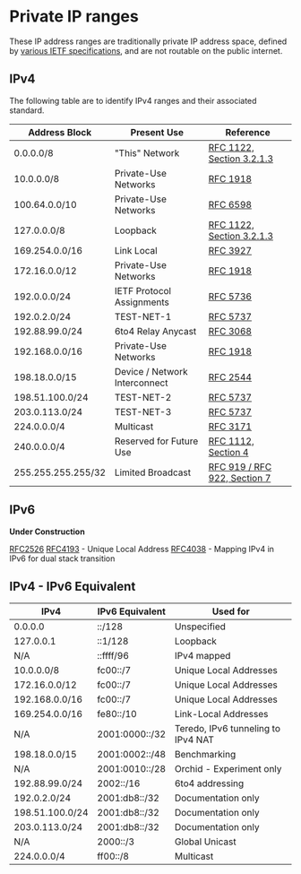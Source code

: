 # Private IP ranges

These IP address ranges are traditionally private IP address space, defined by [various IETF specifications](https://tools.ietf.org), and are not routable on the public internet.

## IPv4

The following table are to identify IPv4 ranges and their associated standard.

| Address Block      | Present Use                   | Reference                                                                        |
| ------------------ | ----------------------------- | -------------------------------------------------------------------------------- |
| 0.0.0.0/8          | "This" Network                | [RFC 1122, Section 3.2.1.3](https://tools.ietf.org/html/rfc1122#section-3.2.1.3) |
| 10.0.0.0/8         | Private-Use Networks          | [RFC 1918](https://tools.ietf.org/html/rfc1918)                                  |
| 100.64.0.0/10      | Private-Use Networks          | [RFC 6598](https://tools.ietf.org/html/rfc6598)                                  |
| 127.0.0.0/8        | Loopback                      | [RFC 1122, Section 3.2.1.3](https://tools.ietf.org/html/rfc1122#section-3.2.1.3) |
| 169.254.0.0/16     | Link Local                    | [RFC 3927](https://tools.ietf.org/html/rfc3927)                                  |
| 172.16.0.0/12      | Private-Use Networks          | [RFC 1918](https://tools.ietf.org/html/rfc1918)                                  |
| 192.0.0.0/24       | IETF Protocol Assignments     | [RFC 5736](https://tools.ietf.org/html/rfc5736)                                  |
| 192.0.2.0/24       | TEST-NET-1                    | [RFC 5737](https://tools.ietf.org/html/rfc5737)                                  |
| 192.88.99.0/24     | 6to4 Relay Anycast            | [RFC 3068](https://tools.ietf.org/html/rfc3068)                                  |
| 192.168.0.0/16     | Private-Use Networks          | [RFC 1918](https://tools.ietf.org/html/rfc1918)                                  |
| 198.18.0.0/15      | Device / Network Interconnect | [RFC 2544](https://tools.ietf.org/html/rfc2544)                                  |
| 198.51.100.0/24    | TEST-NET-2                    | [RFC 5737](https://tools.ietf.org/html/rfc5737)                                  |
| 203.0.113.0/24     | TEST-NET-3                    | [RFC 5737](https://tools.ietf.org/html/rfc5737)                                  |
| 224.0.0.0/4        | Multicast                     | [RFC 3171](https://tools.ietf.org/html/rfc3171)                                  |
| 240.0.0.0/4        | Reserved for Future Use       | [RFC 1112, Section 4](https://tools.ietf.org/html/rfc1112#section-4)             |
| 255.255.255.255/32 | Limited Broadcast             | [RFC 919 / RFC 922, Section 7](https://tools.ietf.org/html/rfc919#section-7)     |

## IPv6

**Under Construction**

[RFC2526](https://tools.ietf.org/html/rfc2526)
[RFC4193](https://tools.ietf.org/html/rfc4193) - Unique Local Address
[RFC4038](https://tools.ietf.org/html/rfc4038) - Mapping IPv4 in IPv6 for dual stack transition

## IPv4 - IPv6 Equivalent

| IPv4            | IPv6 Equivalent | Used for                           |
| --------------- | --------------- | ---------------------------------- |
| 0.0.0.0         | ::/128          | Unspecified                        |
| 127.0.0.1       | ::1/128         | Loopback                           |
| N/A             | ::ffff/96       | IPv4 mapped                        |
| 10.0.0.0/8      | fc00::/7        | Unique Local Addresses             |
| 172.16.0.0/12   | fc00::/7        | Unique Local Addresses             |
| 192.168.0.0/16  | fc00::/7        | Unique Local Addresses             |
| 169.254.0.0/16  | fe80::/10       | Link-Local Addresses               |
| N/A             | 2001:0000::/32  | Teredo, IPv6 tunneling to IPv4 NAT |
| 198.18.0.0/15   | 2001:0002::/48  | Benchmarking                       |
| N/A             | 2001:0010::/28  | Orchid - Experiment only           |
| 192.88.99.0/24  | 2002::/16       | 6to4 addressing                    |
| 192.0.2.0/24    | 2001:db8::/32   | Documentation only                 |
| 198.51.100.0/24 | 2001:db8::/32   | Documentation only                 |
| 203.0.113.0/24  | 2001:db8::/32   | Documentation only                 |
| N/A             | 2000::/3        | Global Unicast                     |
| 224.0.0.0/4     | ff00::/8        | Multicast                          |
